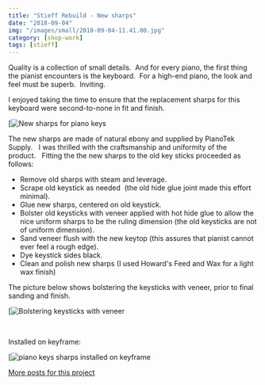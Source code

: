 ```yaml
---
title: "Stieff Rebuild - New sharps"
date: "2018-09-04"
img: "/images/small/2018-09-04-11.41.00.jpg"
category: [shop-work]
tags: [stieff]
---
```


Quality is a collection of small details.  And for every piano, the first thing the pianist encounters is the keyboard.  For a high-end piano, the look and feel must be superb.  Inviting.

I enjoyed taking the time to ensure that the replacement sharps for this keyboard were second-to-none in fit and finish.

[![New sharps for piano keys](/images/medium/2018-09-04-11.41.00-1024x768.jpg)

The new sharps are made of natural ebony and supplied by PianoTek Supply.   I was thrilled with the craftsmanship and uniformity of the product.   Fitting the the new sharps to the old key sticks proceeded as follows:

- Remove old sharps with steam and leverage.
- Scrape old keystick as needed  (the old hide glue joint made this effort minimal).
- Glue new sharps, centered on old keystick.
- Bolster old keysticks with veneer applied with hot hide glue to allow the nice uniform sharps to be the ruling dimension (the old keysticks are not of uniform dimension).
- Sand veneer flush with the new keytop (this assures that pianist cannot ever feel a rough edge).
- Dye keystick sides black.
- Clean and polish new sharps (I used Howard's Feed and Wax for a light wax finish)

The picture below shows bolstering the keysticks with veneer, prior to final sanding and finish.

[![Bolstering keysticks with veneer](/images/medium/2018-09-03-16.30.57-1024x768.jpg)

 

Installed on keyframe:

[![piano keys sharps installed on keyframe](/images/medium/2018-09-04-15.10.56-1024x768.jpg)

[More posts for this project](/tag/stieff)
